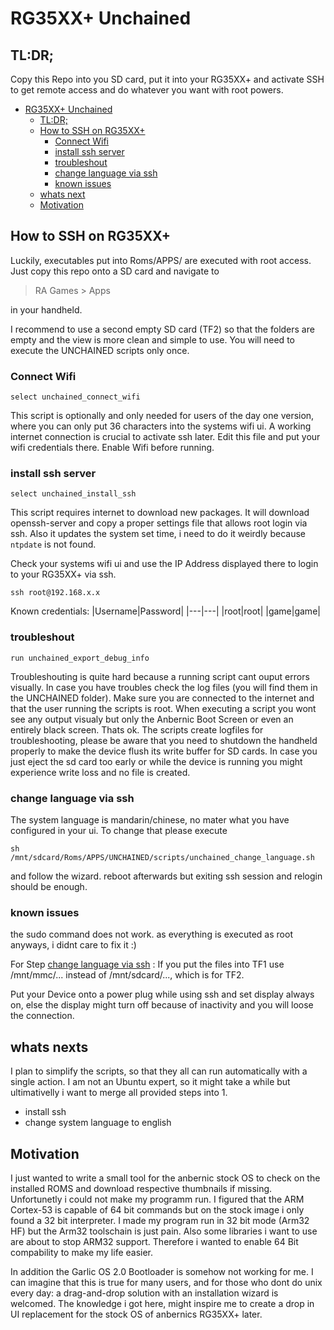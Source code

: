# RG35XX+ Unchained

## TL:DR;
Copy this Repo into you SD card, put it into your RG35XX+ and activate SSH to get remote access and do whatever you want with root powers.

- [RG35XX+ Unchained](#rg35xx--unchained)
  * [TL:DR;](#tl-dr-)
  * [How to SSH on RG35XX+](#how-to-ssh-on-rg35xx-)
    + [Connect Wifi](#connect-wifi)
    + [install ssh server](#install-ssh-server)
    + [troubleshout](#troubleshout)
    + [change language via ssh](#change-language-via-ssh)
    + [known issues](#known-issues)
  * [whats next](#whats-next)
  * [Motivation](#motivation)


## How to SSH on RG35XX+
Luckily, executables put into Roms/APPS/ are executed with root access. Just copy this repo onto a SD card and navigate to
> RA Games > Apps

in your handheld.

I recommend to use a second empty SD card (TF2) so that the folders are empty and the view is more clean and simple to use. You will need to execute the UNCHAINED scripts only once.

### Connect Wifi
```
select unchained_connect_wifi
```
This script is optionally and only needed for users of the day one version, where you can only put 36 characters into the systems wifi ui. A working internet connection is crucial to activate ssh later. Edit this file and put your wifi credentials there. Enable Wifi before running.

### install ssh server
```
select unchained_install_ssh
```
This script requires internet to download new packages. It will download openssh-server and copy a proper settings file that allows root login via ssh. Also it updates the system set time, i need to do it weirdly because `ntpdate` is not found.

Check your systems wifi ui and use the IP Address displayed there to login to your RG35XX+ via ssh.
```
ssh root@192.168.x.x
```

Known credentials:
|Username|Password|
|---|---|
|root|root|
|game|game|


### troubleshout
```
run unchained_export_debug_info
```
Troubleshouting is quite hard because a running script cant ouput errors visually. In case you have troubles check the log files (you will find them in the UNCHAINED folder). Make sure you are connected to the internet and that the user running the scripts is root. When executing a script you wont see any output visualy but only the Anbernic Boot Screen or even an entirely black screen. Thats ok. The scripts create logfiles for troubleshooting, please be aware that you need to shutdown the handheld properly to make the device flush its write buffer for SD cards. In case you just eject the sd card too early or while the device is running you might experience write loss and no file is created.

### change language via ssh

The system language is mandarin/chinese, no mater what you have configured in your ui. To change that please execute  
```
sh /mnt/sdcard/Roms/APPS/UNCHAINED/scripts/unchained_change_language.sh
```
and follow the wizard. reboot afterwards but exiting ssh session and relogin should be enough.

### known issues
the sudo command does not work. as everything is executed as root anyways, i didnt care to fix it :)

For Step [change language via ssh](#change-language-via-ssh) : If you put the files into TF1 use /mnt/mmc/... instead of /mnt/sdcard/..., which is for TF2.

Put your Device onto a power plug while using ssh and set display always on, else the display might turn off because of inactivity and you will loose the connection.

## whats nexts
I plan to simplify the scripts, so that they all can run automatically with a single action. I am not an Ubuntu expert, so it might take a while but ultimativelly i want to merge all provided steps into 1.

- install ssh
- change system language to english

## Motivation
I just wanted to write a small tool for the anbernic stock OS to check on the installed ROMS and download respective thumbnails if missing. Unfortunetly i could not make my programm run. I figured that the ARM Cortex-53 is capable of 64 bit commands but on the stock image i only found a 32 bit interpreter. I made my program run in 32 bit mode (Arm32 HF) but the Arm32 toolschain is just pain. Also some libraries i want to use are about to stop ARM32 support. Therefore i wanted to enable 64 Bit compability to make my life easier.

In addition the Garlic OS 2.0 Bootloader is somehow not working for me. I can imagine that this is true for many users, and for those who dont do unix every day: a drag-and-drop solution with an installation wizard is welcomed. The knowledge i got here, might inspire me to create a drop in UI replacement for the stock OS of anbernics RG35XX+ later.